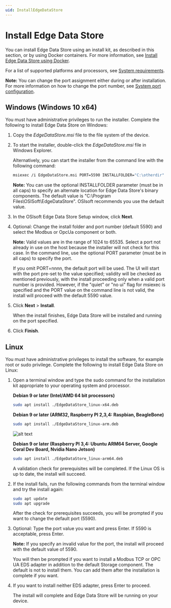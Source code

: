 ```yaml
---
uid: InstallEdgeDataStore
---
```


# Install Edge Data Store

You can install Edge Data Store using an install kit, as described in this section, or by using Docker containers. For more information, see [Install Edge Data Store using Docker](xref:edgeDocker).

For a list of supported platforms and processors, see [System requirements](xref:SystemRequirements).

**Note:**  You can change the port assignment either during or after installation. For more information on how to change the port number, see [System port configuration](xref:SystemPortConfiguration).

## Windows (Windows 10 x64)

You must have administrative privileges to run the installer. Complete the following to install Edge Data Store on Windows:

1. Copy the _EdgeDataStore.msi_ file to the file system of the device.
2. To start the installer, double-click the _EdgeDataStore.msi_ file in Windows Explorer.

    Alternatively, you can start the installer from the command line with the following command:

    ```bash
    msiexec /i EdgeDataStore.msi PORT=5590 INSTALLFOLDER="C:\otherdir"
    ```

    **Note:** You can use the optional INSTALLFOLDER parameter (must be in all caps) to specify an alternate location for Edge Data Store's binary components. The default value is "C:\Program Files\OSISoft\EdgeDataStore". OSIsoft recommends you use the default value.

3. In the OSIsoft Edge Data Store Setup window, click **Next**.
4. Optional: Change the install folder and port number (default 5590) and select the Modbus or OpcUa component or both.

   **Note:** Valid values are in the range of 1024 to 65535. Select a port not already in use on the host because the installer will not check for this case. In the command line, use the optional PORT parameter (must be in all caps) to specify the port. 

    If you omit PORT=nnnn, the default port will be used. The UI will start with the port pre-set to the value specified; validity will be checked as mentioned previously, with the install proceeding only when a valid port number is provided. However, if the "quiet" or "no ui" flag for msiexec is specified and the PORT value on the command line is not valid, the install will proceed with the default 5590 value.

5. Click **Next** > **Install**.

    When the install finishes, Edge Data Store will be installed and running on the port specified.
    
6. Click **Finish**.

## Linux

You must have administrative privileges to install the software, for example root or sudo privilege. Complete the following to install Edge Data Store on Linux:

1. Open a terminal window and type the sudo command for the installation kit appropriate to your operating system and processor. 

    **Debian 9 or later (Intel/AMD 64 bit processors)**

    ```bash
    sudo apt install ./EdgeDataStore_linux-x64.deb
    ```

    **Debian 9 or later (ARM32, Raspberry PI 2,3,4: Raspbian, BeagleBone)**

    ```bash
    sudo apt install ./EdgeDataStore_linux-arm.deb
    ```

    ![alt text](https://osisoft.github.io/Edge-Data-Store-Docs/V1/images/LinuxInstall1.jpg "Linux Installation")

    **Debian 9 or later (Raspberry PI 3,4: Ubuntu ARM64 Server, Google Coral Dev Board, Nvidia Nano Jetson)**

    ```bash
    sudo apt install ./EdgeDataStore_linux-arm64.deb
    ```

    A validation check for prerequisites will be completed. If the Linux OS is up to date, the install will succeed.

2. If the install fails, run the following commands from the terminal window and try the install again:

    ```bash
    sudo apt update
    sudo apt upgrade
    ```

    After the check for prerequisites succeeds, you will be prompted if you want to change the default port (5590).

3. Optional: Type the port value you want and press Enter. If 5590 is acceptable, press Enter.

   **Note:** If you specify an invalid value for the port, the install will proceed with the default value of 5590.

    You will then be prompted if you want to install a Modbus TCP or OPC UA EDS adapter in addition to the default Storage component. The default is not to install them. You can add them after the installation is complete if you want.

4. If you want to install neither EDS adapter, press Enter to proceed.

   The install will complete and Edge Data Store will be running on your device.
